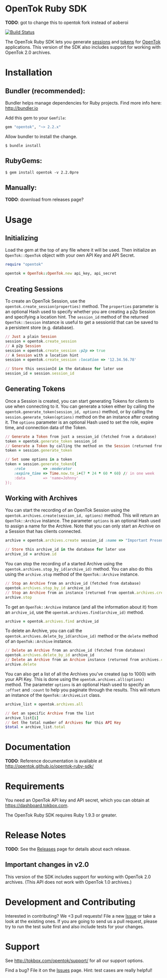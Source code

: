 # OpenTok Ruby SDK

**TODO**: got to change this to opentok fork instead of aoberoi

[![Build Status](https://travis-ci.org/aoberoi/Opentok-Ruby-SDK.png?branch=modernization)](https://travis-ci.org/aoberoi/Opentok-Ruby-SDK)

The OpenTok Ruby SDK lets you generate
[sessions](http://tokbox.com/opentok/tutorials/create-session/) and
[tokens](http://tokbox.com/opentok/tutorials/create-token/) for [OpenTok](http://www.tokbox.com/)
applications. This version of the SDK also includes support for working with OpenTok 2.0 archives.

# Installation

## Bundler (recommended):

Bundler helps manage dependencies for Ruby projects. Find more info here: <http://bundler.io>

Add this gem to your `Gemfile`:

```ruby
gem "opentok", "~> 2.2.x"
```

Allow bundler to install the change.

```
$ bundle install
```

## RubyGems:

```
$ gem install opentok -v 2.2.0pre
```

## Manually:

**TODO**: download from releases page?

# Usage

## Initializing

Load the gem at the top of any file where it will be used. Then initialize an `OpenTok::OpenTok`
object with your own API Key and API Secret.

```ruby
require "opentok"

opentok = OpenTok::OpenTok.new api_key, api_secret
```

## Creating Sessions

To create an OpenTok Session, use the `opentok.create_session(properties)` method. The 
`properties` parameter is an optional Hash used to specify whether you are creating a p2p Session
and specifying a location hint. The `session_id` method of the returned `OpenTok::Session`
instance is useful to get a sessionId that can be saved to a persistent store (e.g. database).

```ruby
// Just a plain Session
session = opentok.create_session
// A p2p Session
session = opentok.create_session :p2p => true
// A Session with a location hint
session = opentok.create_session :location => '12.34.56.78'

// Store this sessionId in the database for later use
session_id = session.session_id
```

## Generating Tokens

Once a Session is created, you can start generating Tokens for clients to use when connecting to it.
You can generate a token either by calling the `opentok.generate_token(session_id, options)` method,
or by calling the `session.generate_token(options)` method on the an instance after creating it. The
`options` parameter is an optional Hash used to set the role, expire time, and connection data of
the Token.

```ruby
// Generate a Token from just a session_id (fetched from a database)
token = opentok.generate_token session_id
// Generate a Token by calling the method on the Session (returned from createSession)
token = session.generate_token

// Set some options in a token
token = session.generate_token({
    :role        => :moderator
    :expire_time => Time.now.to_i+(7 * 24 * 60 * 60) // in one week
    :data        => 'name=Johnny'
});
```

## Working with Archives

You can start the recording of an OpenTok Session using the `opentok.archives.create(session_id,
options)` method. This will return an `OpenTok::Archive` instance. The parameter `options` is an
optional Hash used to assign a name for the Archive. Note that you can only start an
Archive on a Session that has clients connected.

```ruby
archive = opentok.archives.create session_id :name => "Important Presentation"

// Store this archive_id in the database for later use
archive_id = archive.id
```

You can stop the recording of a started Archive using the `opentok.archives.stop_by_id(archive_id)`
method. You can also do this using the `archive.stop` method of the `OpenTok::Archive` instance.

```ruby
// Stop an Archive from an archive_id (fetched from database)
opentok.archives.stop_by_id archive_id
// Stop an Archive from an instance (returned from opentok.archives.create)
archive.stop
```

To get an `OpenTok::Archive` instance (and all the information about it) from an `archive_id`, use
the `opentok.archives.find(archive_id)` method.

```ruby
archive = opentok.archives.find archive_id
```

To delete an Archive, you can call the `opentok.archives.delete_by_id(archive_id)` method or the 
`delete` method of an `OpenTok::Archive` instance.

```ruby
// Delete an Archive from an archive_id (fetched from database)
opentok.archives.delete_by_id archive_id
// Delete an Archive from an Archive instance (returned from archives.create, archives.find)
archive.delete
```

You can also get a list of all the Archives you've created (up to 1000) with your API Key. This is
done using the `opentok.archives.all(options)` method. The parameter `options` is an optional Hash
used to specify an `:offset` and `:count` to help you paginate through the results. This will return
an instance of the `OpenTok::ArchiveList` class.

```ruby
archive_list = opentok.archives.all

// Get an specific Archive from the list
archive_list[i]
// Get the total number of Archives for this API Key
$total = archive_list.total
```

# Documentation

**TODO**: Reference documentation is available at http://opentok.github.io/opentok-ruby-sdk/

# Requirements

You need an OpenTok API key and API secret, which you can obtain at <https://dashboard.tokbox.com>.

The OpenTok Ruby SDK requires Ruby 1.9.3 or greater.

# Release Notes

**TODO**: See the [Releases](https://github.com/opentok/opentok-php-sdk/releases) page for details 
about each release.

## Important changes in v2.0

This version of the SDK includes support for working with OpenTok 2.0 archives. (This API does not
work with OpenTok 1.0 archives.)

# Development and Contributing

Interested in contributing? We <3 pull requests! File a new
[Issue](https://github.com/opentok/opentok-ruby-sdk/issues) or take a look at the existing ones. If
you are going to send us a pull request, please try to run the test suite first and also include
tests for your changes.

# Support

See <http://tokbox.com/opentok/support/> for all our support options.

Find a bug? File it on the [Issues](https://github.com/opentok/opentok-ruby-sdk/issues) page. Hint:
test cases are really helpful!
